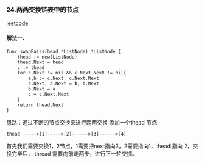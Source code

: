 ### 24.两两交换链表中的节点

[leetcode](https://leetcode-cn.com/problems/swap-nodes-in-pairs/)

#### 解法一、
```
func swapPairs(head *ListNode) *ListNode {
	thead := new(ListNode)
	thead.Next = head
	c := thead
	for c.Next != nil && c.Next.Next != nil{
		a,b := c.Next, c.Next.Next
		c.Next, a.Next = b, b.Next
		b.Next = a
		c = c.Next.Next
	}
	return thead.Next
}
```

思路：通过不断的节点交换来进行两两交换
添加一个thead 节点
```                                               
thead ----->[1]----->[2]------>[3]------>[4]
```

首先我们需要交换1，2节点，1需要把next指向3，2需要指向1，thead 指向 2，交换完毕后，
thread 需要向前走两步，进行下一轮交换。
